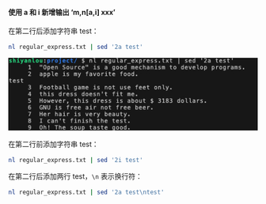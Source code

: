 #### 使用 a 和 i 新增输出 ‘m,n[a,i] xxx’



在第二行后添加字符串 test：

```bash
nl regular_express.txt | sed '2a test'
```

![3-4-0](3.2使用a,i新增.assets/9d9a30c17134de206471f46848cdb521-0.jpeg)

在第二行前添加字符串 test：

```bash
nl regular_express.txt | sed '2i test'
```

在第二行后添加两行 test，`\n` 表示换行符：

```bash
nl regular_express.txt | sed '2a test\ntest'
```
